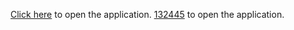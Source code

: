 [Click here](htts://8bitnikita.github.io/John-web-site/) to open the application.
[132445](https://8bitnikita.github.io/stopwatch-app/) to open the application.

